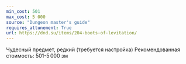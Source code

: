 ```yaml
---
min_cost: 501
max_cost: 5 000
source: "Dungeon master's guide"
requires_attunement: True
url: https://dnd.su/items/204-boots-of-levitation/
---
```


Чудесный предмет, редкий (требуется настройка)
Рекомендованная стоимость: 501-5 000 зм